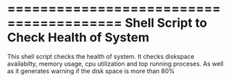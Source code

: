 ========================================
Shell Script to Check Health of System
========================================

This shell script checks the health of system.
It checks diskspace availabilty, memory usage, cpu utilization and top running proceses.
As well as it generates warning if the disk space is more than 80%